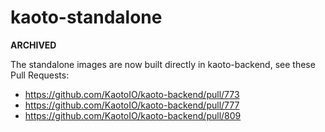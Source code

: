 # kaoto-standalone

**ARCHIVED**

The standalone images are now built directly in kaoto-backend, see these Pull Requests:

* https://github.com/KaotoIO/kaoto-backend/pull/773
* https://github.com/KaotoIO/kaoto-backend/pull/777
* https://github.com/KaotoIO/kaoto-backend/pull/809
